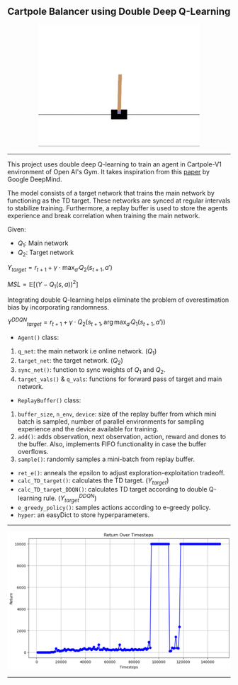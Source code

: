 
## Cartpole Balancer using Double Deep Q-Learning

<div align="center"> <img src="Media/Cartpole_Balancing.gif" alt="Return plot" /> </div>

---
This project uses double deep Q-learning to train an agent in Cartpole-V1 environment of Open AI's Gym. It takes inspiration from this [paper](https://arxiv.org/abs/1509.06461) by Google DeepMind.

The model consists of a target network that trains the main network by functioning as the TD target. These networks are synced at regular intervals to stabilize training. Furthermore, a replay buffer is used to store the agents experience and break correlation when training the main network.

Given:
- $Q_{1}$: Main network
- $Q_{2}$: Target network

$Y_{target} = r_{t+1} + \gamma \cdot \max_{a'} Q_2(s_{t+1}, a')$

$MSL = \mathbb{E}\left[\left(Y - Q_1(s, a)\right)^2\right]$

Integrating double Q-learning helps eliminate the problem of overestimation bias by incorporating randomness. 

${Y^{DDQN}}_{target} = r_{t+1} + \gamma \cdot Q_2(s_{t+1}, \arg\max_{a'} Q_1(s_{t+1}, a'))$
 
- `Agent()` class:
1. `q_net`: the main network i.e online network. ($Q_1$)
2. `target_net`: the target network. ($Q_2$) 
3. `sync_net()`: function to sync weights of $Q_1$ and $Q_2$.
4. `target_vals()` & `q_vals`: functions for forward pass of target and main network. 

-  `ReplayBuffer()` class:
1. `buffer_size`, `n_env`, `device`: size of the replay buffer from which mini batch is sampled, number of parallel environments for sampling experience and the device available for training. 
2. `add()`: adds observation, next observation, action, reward and dones to the buffer. Also, implements FIFO functionality in case the buffer overflows.
3. `sample()`: randomly samples a mini-batch from replay buffer. 

- `ret_e()`: anneals the epsilon to adjust exploration-exploitation tradeoff.
- `calc_TD_target()`: calculates the TD target. ($Y_{target}$)
- `calc_TD_target_DDQN()`: calculates TD target according to double Q-learning rule. ($Y^{DDQN}_{target}$)
- `e_greedy_policy()`: samples actions according to e-greedy policy.
- `hyper`: an easyDict to store hyperparameters.
---
<div align="center"> <img src="Media/Plot.png" alt="Return plot" /> </div>

---